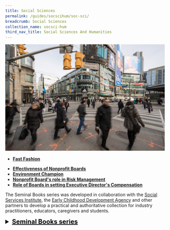```yaml
---
title: Social Sciences
permalink: /guides/socscihum/soc-sci/
breadcrumb: Social Sciences
collection_name: socsci-hum
third_nav_title: Social Sciences And Humanities
---
```

<img src="/images/category/social-science.jpg" alt="social science banner" style="width:800px;">

- [**Fast Fashion**](/guides/socscihum/soc-sci/fast-fashion)

<!-- - [**Home-based Learning**](/guides/socscihum/soc-sci/home-based-learning)
- [**Impact of Technology on Learning**](/guides/socscihum/soc-sci/impact-tech-learning)
- [**Virtual Sports and Fitness**](/guides/socscihum/soc-sci/virtual-sports)-->

- [**Effectiveness of Nonprofit Boards**](/guides/socscihum/soc-sci/effectiveness-nonprofit)
- [**Environment Champion**](/guides/socscihum/soc-sci/environment-champion)
- [**Nonprofit Board's role in Risk Management**](/guides/socscihum/soc-sci/nonprofit-boards-risk)
- [**Role of Boards in setting Executive Director's Compensation**](/guides/socscihum/soc-sci/exec-director-compense)

The Seminal Books series was developed in collaboration with the [Social Services Institute](https://www.ssi.gov.sg/), the [Early Childhood Development Agency](https://www.ecda.gov.sg/) and other partners to develop a practical and authoritative collection for industry practitioners, educators, caregivers and students.

<details style="font-size:20px; color:black">
  <summary><b><u>Seminal Books series</u></b></summary>
  - <a href="/guides/socscihum/soc-sci/seminal/social-services"><b>100 Seminal Books: Social Services</b></a><br>
  - <a href="/guides/socscihum/soc-sci/seminal/cyber-wellness"><b>100 Seminal Books: Social Services - Cyber Wellness</b></a><br>
  - <a href="/guides/socscihum/soc-sci/seminal/childrenyouthgen"><b>100 Seminal Books: Social Services - Services for Children and Youth (General)</b></a><br>
  - <a href="/guides/socscihum/soc-sci/seminal/special-needs"><b>100 Seminal Books: Social Services - Youth with Special Needs</b></a><br>
  - <a href="/guides/socscihum/soc-sci/seminal/youths-at-risk"><b>100 Seminal Books: Social Services - Youths at Risk</b></a><br>
  - <a href="/guides/socscihum/soc-sci/seminal/vulnerable-youth/"><b>100 Seminal Books: Vulnerable Children and Youths</b></a><br>
  - <a href="/guides/socscihum/soc-sci/seminal/books-ece"><b>Seminal Books on Early Childhood Education</b></a><br>
</details>
<p></p>
